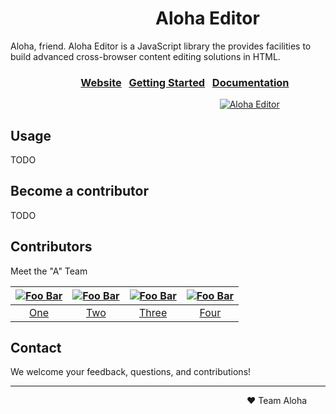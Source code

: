 # &nbsp;&nbsp;&nbsp;&nbsp;&nbsp;&nbsp;&nbsp;&nbsp;&nbsp;&nbsp;&nbsp;&nbsp;&nbsp;&nbsp;&nbsp;&nbsp;&nbsp;&nbsp;&nbsp;&nbsp;&nbsp;&nbsp;&nbsp;&nbsp;&nbsp;&nbsp;&nbsp;&nbsp;&nbsp;&nbsp;&nbsp;&nbsp;&nbsp;&nbsp; Aloha Editor

Aloha, friend.  Aloha Editor is a JavaScript library the provides facilities to
build advanced cross-browser content editing solutions in HTML.

### &nbsp;&nbsp;&nbsp;&nbsp;&nbsp;&nbsp;&nbsp;&nbsp;&nbsp;&nbsp;&nbsp;&nbsp;&nbsp;&nbsp;&nbsp;&nbsp;&nbsp;&nbsp;&nbsp;&nbsp;&nbsp;&nbsp;&nbsp;&nbsp;&nbsp;&nbsp;&nbsp;&nbsp; [Website](http://aloha-editor.org)&nbsp;&nbsp;&nbsp;[Getting Started](http://aloha-editor.org/getting-started)&nbsp;&nbsp;&nbsp;[Documentation](http://aloha0editor.org/documentation)

&nbsp;&nbsp;&nbsp;&nbsp;&nbsp;&nbsp;&nbsp;&nbsp;&nbsp;&nbsp;&nbsp;&nbsp;&nbsp;&nbsp;&nbsp;&nbsp;
&nbsp;&nbsp;&nbsp;&nbsp;&nbsp;&nbsp;&nbsp;&nbsp;&nbsp;&nbsp;&nbsp;&nbsp;&nbsp;&nbsp;&nbsp;&nbsp;
&nbsp;&nbsp;&nbsp;&nbsp;&nbsp;&nbsp;&nbsp;&nbsp;&nbsp;&nbsp;&nbsp;&nbsp;&nbsp;&nbsp;&nbsp;&nbsp;
&nbsp;&nbsp;&nbsp;&nbsp;&nbsp;&nbsp;&nbsp;&nbsp;&nbsp;&nbsp;&nbsp;&nbsp;&nbsp;&nbsp;&nbsp;&nbsp;
&nbsp;&nbsp;&nbsp;&nbsp;&nbsp;&nbsp;&nbsp;&nbsp;&nbsp;&nbsp;&nbsp;&nbsp;&nbsp;&nbsp;&nbsp;&nbsp;
[![Aloha Editor](http://aloha-editor.org/contact-logo-howling-mad.png)](http://aloha-editor.org)

## Usage
TODO

## Become a contributor
TODO

## Contributors
Meet the "A" Team

[![Foo Bar](http://gravatar.com/avatar/foo-bar?s=70)](http://aloha-editor.org) | [![Foo Bar](http://gravatar.com/avatar/foo-bar?s=70)](http://aloha-editor.org) | [![Foo Bar](http://gravatar.com/avatar/foo-bar?s=70)](https://aloha-editor.org/foo-bar) | [![Foo Bar](http://gravatar.com/avatar/foo-bar?s=70)](http://aloha-editor.org)
:---:|:---:|:---:|:---:
[One](http://aloha-editor.org) | [Two](http://aloha-editor.org) | [Three](http://aloha-editor.org) | [Four](http://aloha-editor.org)

## Contact

We welcome your feedback, questions, and contributions!

---

&nbsp;&nbsp;&nbsp;&nbsp;&nbsp;&nbsp;&nbsp;&nbsp;&nbsp;&nbsp;&nbsp;&nbsp;&nbsp;&nbsp;&nbsp;
&nbsp;&nbsp;&nbsp;&nbsp;&nbsp;&nbsp;&nbsp;&nbsp;&nbsp;&nbsp;&nbsp;&nbsp;&nbsp;&nbsp;&nbsp;
&nbsp;&nbsp;&nbsp;&nbsp;&nbsp;&nbsp;&nbsp;&nbsp;&nbsp;&nbsp;&nbsp;&nbsp;&nbsp;&nbsp;&nbsp;
&nbsp;&nbsp;&nbsp;&nbsp;&nbsp;&nbsp;&nbsp;&nbsp;&nbsp;&nbsp;&nbsp;&nbsp;&nbsp;&nbsp;&nbsp;
&nbsp;&nbsp;&nbsp;&nbsp;&nbsp;&nbsp;&nbsp;&nbsp;&nbsp;&nbsp;&nbsp;&nbsp;&nbsp;&nbsp;&nbsp;
&nbsp;&nbsp;&nbsp;&nbsp;&nbsp;&nbsp;&nbsp;&nbsp;&nbsp;&nbsp;&nbsp;&nbsp;&nbsp;&nbsp;&nbsp;
❤ Team Aloha
